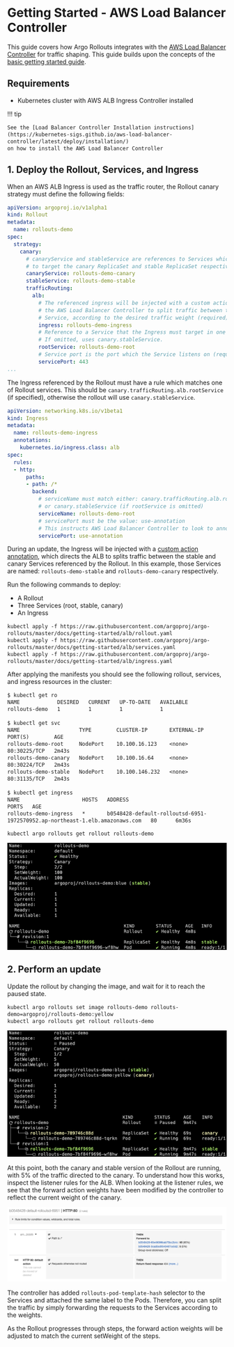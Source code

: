 # Getting Started - AWS Load Balancer Controller

This guide covers how Argo Rollouts integrates with the
[AWS Load Balancer Controller](https://kubernetes-sigs.github.io/aws-load-balancer-controller/latest/) 
for traffic shaping. This guide builds upon the concepts of the [basic getting started guide](../../getting-started.md).

## Requirements
- Kubernetes cluster with AWS ALB Ingress Controller installed

!!! tip

    See the [Load Balancer Controller Installation instructions](https://kubernetes-sigs.github.io/aws-load-balancer-controller/latest/deploy/installation/)
    on how to install the AWS Load Balancer Controller

## 1. Deploy the Rollout, Services, and Ingress

When an AWS ALB Ingress is used as the traffic router, the Rollout canary strategy must define the
following fields:

```yaml
apiVersion: argoproj.io/v1alpha1
kind: Rollout
metadata:
  name: rollouts-demo
spec:
  strategy:
    canary:
      # canaryService and stableService are references to Services which the Rollout will modify
      # to target the canary ReplicaSet and stable ReplicaSet respectively (required).
      canaryService: rollouts-demo-canary
      stableService: rollouts-demo-stable
      trafficRouting:
        alb:
          # The referenced ingress will be injected with a custom action annotation, directing
          # the AWS Load Balancer Controller to split traffic between the canary and stable
          # Service, according to the desired traffic weight (required).
          ingress: rollouts-demo-ingress
          # Reference to a Service that the Ingress must target in one of the rules (optional).
          # If omitted, uses canary.stableService.
          rootService: rollouts-demo-root
          # Service port is the port which the Service listens on (required).
          servicePort: 443
...
```

The Ingress referenced by the Rollout must have a rule which matches one of Rollout services.
This should be `canary.trafficRouting.alb.rootService` (if specified), otherwise the rollout will
use `canary.stableService`.

```yaml
apiVersion: networking.k8s.io/v1beta1
kind: Ingress
metadata:
  name: rollouts-demo-ingress
  annotations:
    kubernetes.io/ingress.class: alb
spec:
  rules:
  - http:
      paths:
      - path: /*
        backend:
          # serviceName must match either: canary.trafficRouting.alb.rootService (if specified),
          # or canary.stableService (if rootService is omitted)
          serviceName: rollouts-demo-root
          # servicePort must be the value: use-annotation
          # This instructs AWS Load Balancer Controller to look to annotations on how to direct traffic
          servicePort: use-annotation
```

During an update, the Ingress will be injected with a
[custom action annotation](https://kubernetes-sigs.github.io/aws-load-balancer-controller/latest/guide/ingress/annotations/#actions),
which directs the ALB to splits traffic between the stable and canary Services referenced by the Rollout.
In this example, those Services are named: `rollouts-demo-stable` and `rollouts-demo-canary` 
respectively.

Run the following commands to deploy:

* A Rollout
* Three Services (root, stable, canary)
* An Ingress

```shell
kubectl apply -f https://raw.githubusercontent.com/argoproj/argo-rollouts/master/docs/getting-started/alb/rollout.yaml
kubectl apply -f https://raw.githubusercontent.com/argoproj/argo-rollouts/master/docs/getting-started/alb/services.yaml
kubectl apply -f https://raw.githubusercontent.com/argoproj/argo-rollouts/master/docs/getting-started/alb/ingress.yaml
```

After applying the manifests you should see the following rollout, services, and ingress resources in the cluster:

```shell
$ kubectl get ro
NAME            DESIRED   CURRENT   UP-TO-DATE   AVAILABLE
rollouts-demo   1         1         1            1

$ kubectl get svc
NAME                   TYPE        CLUSTER-IP       EXTERNAL-IP   PORT(S)        AGE
rollouts-demo-root     NodePort    10.100.16.123    <none>        80:30225/TCP   2m43s
rollouts-demo-canary   NodePort    10.100.16.64     <none>        80:30224/TCP   2m43s
rollouts-demo-stable   NodePort    10.100.146.232   <none>        80:31135/TCP   2m43s

$ kubectl get ingress
NAME                    HOSTS   ADDRESS                                                                       PORTS   AGE
rollouts-demo-ingress   *       b0548428-default-rolloutsd-6951-1972570952.ap-northeast-1.elb.amazonaws.com   80      6m36s
```

```shell
kubectl argo rollouts get rollout rollouts-demo
```

![Rollout ALB](rollout-alb.png)


## 2. Perform an update

Update the rollout by changing the image, and wait for it to reach the paused state.

```shell
kubectl argo rollouts set image rollouts-demo rollouts-demo=argoproj/rollouts-demo:yellow
kubectl argo rollouts get rollout rollouts-demo
```

![Rollout ALB Paused](paused-rollout-alb.png)

At this point, both the canary and stable version of the Rollout are running, with 5% of the
traffic directed to the canary. To understand how this works, inspect the listener rules for 
the ALB. When looking at the listener rules, we see that the forward action weights 
have been modified by the controller to reflect the current weight of the canary.

![ALB Listener_Rules](alb-listener-rules.png)

The controller has added `rollouts-pod-template-hash` selector to the Services and 
attached the same label to the Pods. Therefore, you can split the traffic by simply 
forwarding the requests to the Services according to the weights.
 
As the Rollout progresses through steps, the forward action weights will be adjusted to
match the current setWeight of the steps.
